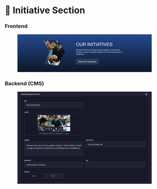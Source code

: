 # 📎 Initiative Section

### **Frontend**

<figure><img src="../../.gitbook/assets/about-us-initiative-section.png" alt=""><figcaption></figcaption></figure>

### Backend (CMS)

<figure><img src="../../.gitbook/assets/about-us-initiative-section-cms.png" alt=""><figcaption></figcaption></figure>

